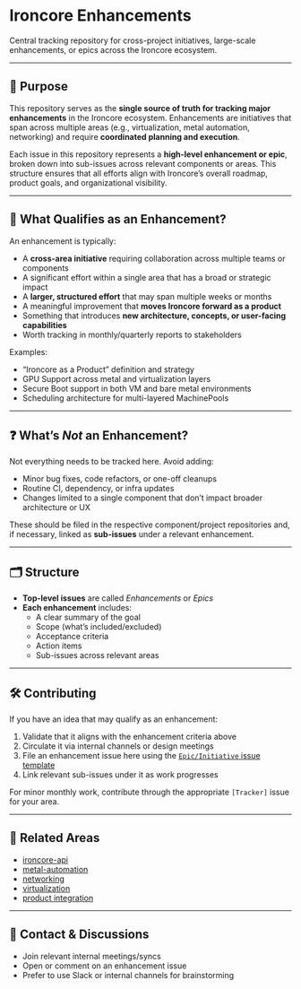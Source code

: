 # Ironcore Enhancements

Central tracking repository for cross-project initiatives, large-scale enhancements, or epics across the Ironcore ecosystem.

---

## 📌 Purpose

This repository serves as the **single source of truth for tracking major enhancements** in the Ironcore ecosystem. Enhancements are initiatives that span across multiple areas (e.g., virtualization, metal automation, networking) and require **coordinated planning and execution**.

Each issue in this repository represents a **high-level enhancement or epic**, broken down into sub-issues across relevant components or areas. This structure ensures that all efforts align with Ironcore’s overall roadmap, product goals, and organizational visibility.

---

## 🧠 What Qualifies as an Enhancement?

An enhancement is typically:

- A **cross-area initiative** requiring collaboration across multiple teams or components
- A significant effort within a single area that has a broad or strategic impact
- A **larger, structured effort** that may span multiple weeks or months
- A meaningful improvement that **moves Ironcore forward as a product**
- Something that introduces **new architecture, concepts, or user-facing capabilities**
- Worth tracking in monthly/quarterly reports to stakeholders


Examples:
- “Ironcore as a Product” definition and strategy  
- GPU Support across metal and virtualization layers  
- Secure Boot support in both VM and bare metal environments  
- Scheduling architecture for multi-layered MachinePools  

---

## ❓ What’s *Not* an Enhancement?

Not everything needs to be tracked here. Avoid adding:

- Minor bug fixes, code refactors, or one-off cleanups  
- Routine CI, dependency, or infra updates  
- Changes limited to a single component that don’t impact broader architecture or UX  

These should be filed in the respective component/project repositories and, if necessary, linked as **sub-issues** under a relevant enhancement.

---

## 🗂 Structure

- **Top-level issues** are called _Enhancements_ or _Epics_
- **Each enhancement** includes:
  - A clear summary of the goal
  - Scope (what’s included/excluded)
  - Acceptance criteria
  - Action items
  - Sub-issues across relevant areas

---

## 🛠 Contributing

If you have an idea that may qualify as an enhancement:
1. Validate that it aligns with the enhancement criteria above
2. Circulate it via internal channels or design meetings
3. File an enhancement issue here using the [`Epic/Initiative` issue template](./.github/ISSUE_TEMPLATE)
4. Link relevant sub-issues under it as work progresses

For minor monthly work, contribute through the appropriate `[Tracker]` issue for your area.

---

## 🔗 Related Areas

- [ironcore-api](https://github.com/...)  
- [metal-automation](https://github.com/...)  
- [networking](https://github.com/...)  
- [virtualization](https://github.com/...)  
- [product integration](https://github.com/...)

---

## 📣 Contact & Discussions

- Join relevant internal meetings/syncs  
- Open or comment on an enhancement issue  
- Prefer to use Slack or internal channels for brainstorming
